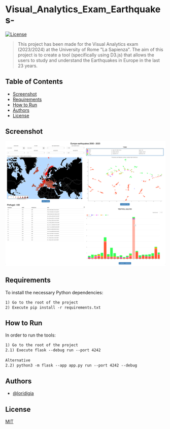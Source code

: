 # Visual_Analytics_Exam_Earthquakes-
[![License](https://img.shields.io/badge/license-MIT-blue.svg)](LICENSE)

> This project has been made for the Visual Analytics exam (2023/2024) at the University of Rome "La Sapienza".
The aim of this project is to create a tool (specifically using D3.js) that allows the users to study and understand the Earthquakes in Europe in the last 23 years.
 

## Table of Contents
- [Screenshot](#screenshot)
- [Requirements](#requirements)
- [How to Run](#how-to-run)
- [Authors](#authors)
- [License](#license)

## Screenshot
![Screenshot](https://github.com/loridigia/Visual_Analytics_Exam_Earthquakes-/blob/main/images/Screenshot.png)

## Requirements
To install the necessary Python dependencies:

    1) Go to the root of the project
    2) Execute pip install -r requirements.txt

## How to Run
In order to run the tools:
    
    1) Go to the root of the project
    2.1) Execute flask --debug run --port 4242

    Alternative
    2.2) python3 -m flask --app app.py run --port 4242 --debug



## Authors
- [@loridigia](https://www.github.com/loridigia)


## License
[MIT](https://github.com/loridigia/Visual_Analytics_Exam_Earthquakes-/blob/main/README.md)


